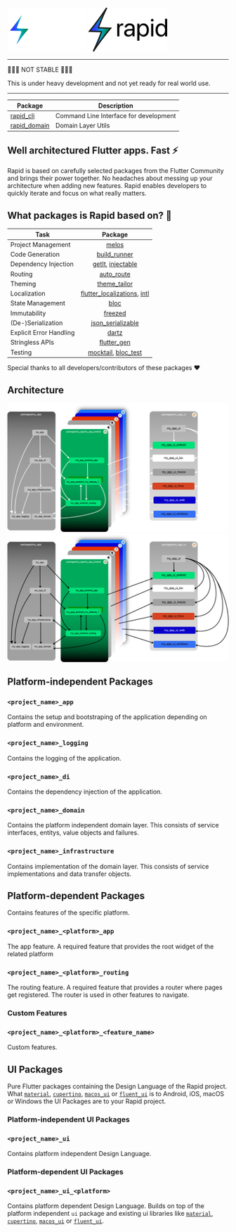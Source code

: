 ![logo dark](https://raw.githubusercontent.com/jtdLab/rapid/dev/assets/logo_black.png#gh-dark-mode-only)
![logo light](https://raw.githubusercontent.com/jtdLab/rapid/dev/assets/logo_white.png#gh-light-mode-only)

---

🚨🚨🚨 NOT STABLE 🚨🚨🚨

This is under heavy development and not yet ready for real world use.

---

| Package                                                                               | Description                            |
| ------------------------------------------------------------------------------------- | -------------------------------------- |
| [rapid_cli](https://github.com/jtdLab/rapid/tree/main/packages/rapid_cli)             | Command Line Interface for development |
| [rapid_domain](https://github.com/jtdLab/rapid/tree/main/packages/rapid/rapid_domain) | Domain Layer Utils                     |

## Well architectured Flutter apps. Fast ⚡

Rapid is based on carefully selected packages from the Flutter Community and brings their power together. No headaches about messing up your architecture when adding new features. Rapid enables developers to quickly iterate and focus on what really matters.

## What packages is Rapid based on? 👀

| Task                    |                                                                         Package                                                                          |
| ----------------------- | :------------------------------------------------------------------------------------------------------------------------------------------------------: |
| Project Management      |                                                         [melos](https://pub.dev/packages/melos)                                                          |
| Code Generation         |                                                  [build_runner](https://pub.dev/packages/build_runner)                                                   |
| Dependency Injection    |                               [getIt](https://pub.dev/packages/get_it), [injectable](https://pub.dev/packages/injectable)                                |
| Routing                 |                                                    [auto_route](https://pub.dev/packages/auto_route)                                                     |
| Theming                 |                                                  [theme_tailor](https://pub.dev/packages/theme_tailor)                                                   |
| Localization            | [flutter_localizations](https://docs.flutter.dev/development/accessibility-and-localization/internationalization), [intl](https://pub.dev/packages/intl) |
| State Management        |                                                          [bloc](https://pub.dev/packages/bloc)                                                           |
| Immutability            |                                                       [freezed](https://pub.dev/packages/freezed)                                                        |
| (De-)Serialization      |                                             [json_serializable](https://pub.dev/packages/json_serializable)                                              |
| Explicit Error Handling |                                                         [dartz](https://pub.dev/packages/dartz)                                                          |
| Stringless APIs         |                                                   [flutter_gen](https://pub.dev/packages/flutter_gen)                                                    |
| Testing                 |                              [mocktail](https://pub.dev/packages/mocktail), [bloc_test](https://pub.dev/packages/bloc_test)                              |

Special thanks to all developers/contributors of these packages ❤️

## Architecture

![architecture dark](https://raw.githubusercontent.com/jtdLab/rapid/dev/assets/overview_black.png#gh-dark-mode-only)
![architecture light](https://raw.githubusercontent.com/jtdLab/rapid/dev/assets/overview_white.png#gh-light-mode-only)

## Platform-independent Packages

### `<project_name>_app`

Contains the setup and bootstraping of the application depending on platform and environment.

### `<project_name>_logging`

Contains the logging of the application.

### `<project_name>_di`

Contains the dependency injection of the application.

### `<project_name>_domain`

Contains the platform independent domain layer. This consists of service interfaces, entitys, value objects and failures.

### `<project_name>_infrastructure`

Contains implementation of the domain layer. This consists of service implementations and data transfer objects.

## Platform-dependent Packages

Contains features of the specific platform.

### `<project_name>_<platform>_app`

The app feature. A required feature that provides the root widget of the related platform

### `<project_name>_<platform>_routing`

The routing feature. A required feature that provides a router where pages get registered.
The router is used in other features to navigate.

### Custom Features

### `<project_name>_<platform>_<feature_name>`

Custom features.

## UI Packages

Pure Flutter packages containing the Design Language of the Rapid project.
What [`material`](https://docs.flutter.dev/development/ui/widgets/material), [`cupertino`](https://docs.flutter.dev/development/ui/widgets/cupertino), [`macos_ui`](https://pub.dev/packages/macos_ui) or [`fluent_ui`](https://pub.dev/packages/fluent_ui) is to Android, iOS, macOS or Windows
the UI Packages are to your Rapid project.

### Platform-independent UI Packages

### `<project_name>_ui`

Contains platform independent Design Language.

### Platform-dependent UI Packages

### `<project_name>_ui_<platform>`

Contains platform dependent Design Language. Builds on top of the platform independent `ui` package and existing ui libraries like [`material`](https://docs.flutter.dev/development/ui/widgets/material), [`cupertino`](https://docs.flutter.dev/development/ui/widgets/cupertino), [`macos_ui`](https://pub.dev/packages/macos_ui) or [`fluent_ui`](https://pub.dev/packages/fluent_ui).

<!-- ## Core principles

### Modularity

Rapid aims to keep scopes small and thus uses a multi package approach. The packages are managed
in a mono repo using [melos](https://melos.invertase.dev/).

### Shared Domain

Rapids archticture evolvs around a platform independent domain layer.

### Single Responsibility

Every package has its clear responsibility.

### Extensibility

Features can be added easily.

### Unidirectional Data Flow

Data only flows from the outside through the app to the view and backwards.
 -->
